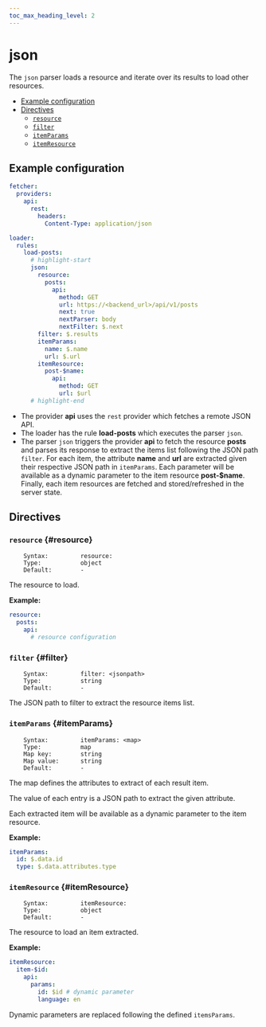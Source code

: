 ```yaml
---
toc_max_heading_level: 2
---
```


# json

The `json` parser loads a resource and iterate over its results to load other resources.

- [Example configuration](#example-configuration)
- [Directives](#directives)
  - [`resource`](#resource)
  - [`filter`](#filter)
  - [`itemParams`](#itemParams)
  - [`itemResource`](#itemResource)

## Example configuration

```yaml
fetcher:
  providers:
    api:
      rest:
        headers:
          Content-Type: application/json

loader:
  rules:
    load-posts:
      # highlight-start
      json:
        resource:
          posts:
            api:
              method: GET
              url: https://<backend_url>/api/v1/posts
              next: true
              nextParser: body
              nextFilter: $.next
        filter: $.results
        itemParams:
          name: $.name
          url: $.url
        itemResource:
          post-$name:
            api:
              method: GET
              url: $url
      # highlight-end
```

- The provider **api** uses the `rest` provider which fetches a remote JSON API.
- The loader has the rule **load-posts** which executes the parser `json`.
- The parser `json` triggers the provider **api** to fetch the resource **posts** and parses its response to extract the items list following the JSON path `filter`. For each item, the attribute **name** and **url** are extracted given their respective JSON path in `itemParams`. Each parameter will be available as a dynamic parameter to the item resource **post-$name**. Finally, each item resources are fetched and stored/refreshed in the server state.

## Directives

### `resource` {#resource}

```
    Syntax:         resource:
    Type:           object
    Default:        -
```

The resource to load.

**Example:**

```yaml
resource:
  posts:
    api:
      # resource configuration
```

### `filter` {#filter}

```
    Syntax:         filter: <jsonpath>
    Type:           string
    Default:        -
```

The JSON path to filter to extract the resource items list.

### `itemParams` {#itemParams}

```
    Syntax:         itemParams: <map>
    Type:           map
    Map key:        string
    Map value:      string
    Default:        -
```

The map defines the attributes to extract of each result item.

The value of each entry is a JSON path to extract the given attribute.

Each extracted item will be available as a dynamic parameter to the item resource.

**Example:**

```yaml
itemParams:
  id: $.data.id
  type: $.data.attributes.type
```

### `itemResource` {#itemResource}

```
    Syntax:         itemResource:
    Type:           object
    Default:        -
```

The resource to load an item extracted.

**Example:**

```yaml
itemResource:
  item-$id:
    api:
      params:
        id: $id # dynamic parameter
        language: en
```

Dynamic parameters are replaced following the defined `itemsParams`.
